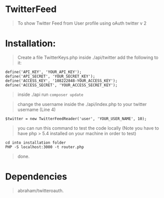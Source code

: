 # TwitterFeed

> To show Twitter Feed from User profile using oAuth twitter v 2

# Installation:

> Create a file TwitterKeys.php inside ./api/twitter add the following to it:
```
define('API_KEY', 'YOUR_API_KEY');
define('API_SECRET', 'YOUR_SECRET_KEY');
define('ACCESS_KEY', '108222848-YOUR_ACCESS_KEY');
define('ACCESS_SECRET', 'YOUR_ACCESS_SECRET_KEY');
```

> inside ./api run
 `
 composer update
 `

> change the username inside the ./api/index.php to your twitter username (Line 4)
 ```
 $twitter = new TwitterFeedReader('user', 'YOUR_USER_NAME', 10);
 ```

> you can run this command to test the code locally (Note you have to have php  > 5.4 installed on your machine in order to test)

 ```
 cd into installation folder
 PHP -S localhost:3000 -t router.php
 ```

> done.


# Dependencies
 > abraham/twitteroauth.
